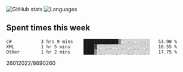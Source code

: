 ![GitHub stats](https://github-readme-stats.vercel.app/api?username=emipa606&theme=github_dark&show_icons=true) 
![Languages](https://github-readme-stats.vercel.app/api/top-langs/?username=emipa606&theme=github_dark&layout=compact)

## Spent times this week
<!--START_SECTION:waka-->

```text
C#           3 hrs 9 mins    █████████████▒░░░░░░░░░░░   53.90 %
XML          1 hr 5 mins     ████▓░░░░░░░░░░░░░░░░░░░░   18.55 %
Other        1 hr 2 mins     ████▒░░░░░░░░░░░░░░░░░░░░   17.75 %
```

<!--END_SECTION:waka-->


26012022/8690260
